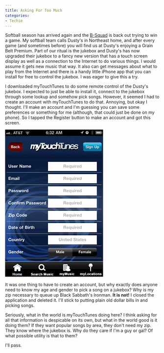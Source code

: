 ```yaml
---
title: Asking For Too Much
categories:
- Techie
---
```


Softball season has arrived again and the [B-Squad](http://www.bsquad.org/) is back out trying to win a game. My softball team calls Dusty's in Northeast home, and after every game (and sometimes before) you will find us at Dusty's enjoying a Grain Belt Premium.
Part of our ritual is the jukebox and Dusty's has now upgraded their jukebox to a fancy new version that has a touch screen display as well as a connection to the Internet to do various things. I would assume it gets new music that way. It also can get messages about what to play from the Internet and there is a handy little iPhone app that you can install for free to control the jukebox. I was eager to give this a try.

I downloaded myTouchTunes to do some remote control of the Dusty's jukebox. I expected to just be able to install it, connect to the jukebox through some lookup and somehow pick songs. However, it seemed I had to create an account with myTouchTunes to do that. Annoying, but okay I thought. I'll make an account and I'm guessing you can save some preferences or something for me (although, that could just be done on my phone). So I tapped the Register button to make an account and got this screen.

![](/assets/posts/2011/myTouchTunes-screenshot.gif)

It was one thing to have to create an account, but why exactly does anyone need to know my age and gender to pick a song on a jukebox? Why is my zip necessary to queue up Black Sabbath's Ironman. **It is not!** I closed the application and deleted it. I'll stick to putting plain old dollar bills in and picking songs.

Seriously, what in the world is myTouchTunes doing here? I think asking for all that information is despicable on its own, but what in the world good is it doing them? If they want popular songs by area, they don't need my zip. They know where the jukebox is. Why do they care if I'm a guy or gal? Of what possible utility is that to them?

I'll pass.
